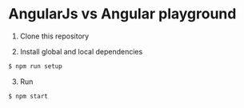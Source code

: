 # AngularJs vs Angular playground

1. Clone this repository 

2. Install global and local dependencies

```bash
$ npm run setup
```

3. Run 

```bash
$ npm start
```
